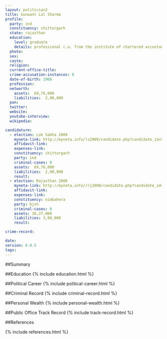 ```yaml
---
layout: politician2
title: Gunwant Lal Sharma
profile: 
  party: ind
  constituency: chittorgarh
  state: rajasthan
  education: 
    level: graduate
    details: professional c.a. from the institute of chartered accontants of india, new delhi.
  photo: 
  sex: 
  caste: 
  religion: 
  current-office-title: 
  crime-accusation-instances: 0
  date-of-birth: 1968
  profession: 
  networth: 
    assets:  69,76,000
    liabilities:  2,90,000
  pan: 
  twitter: 
  website: 
  youtube-interview: 
  wikipedia: 

candidature: 
  - election: Lok Sabha 2009
    myneta-link: http://myneta.info/ls2009/candidate.php?candidate_id=5871
    affidavit-link: 
    expenses-link: 
    constituency: chittorgarh 
    party: ind
    criminal-cases: 0
    assets:  69,76,000
    liabilities:  2,90,000
    result:  
  - election: Rajasthan 2008
    myneta-link: http://myneta.info//rj2008/candidate.php?candidate_id=1339
    affidavit-link: 
    expenses-link: 
    constituency: nimbahera 
    party: bjsh
    criminal-cases: 0
    assets: 36,27,000
    liabilities: 3,00,000
    result:  

crime-record: 

date: 
version: 0.0.5
tags: 
---
```

##Summary


##Education
{% include education.html %}


##Political Career
{% include political-career.html %}


##Criminal Record
{% include criminal-record.html %}


##Personal Wealth
{% include personal-wealth.html %}


##Public Office Track Record
{% include track-record.html %}


##References


{% include references.html %}